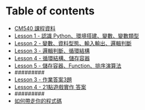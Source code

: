 # Table of contents
* [CM540 課程資料](README.md)
* [Lesson 1 - 認識 Python、環境搭建、變數、變數類型](Lesson\_1.md)
* [Lesson 2 - 變數、資料型態、輸入輸出、邏輯判斷](Lesson\_2.md)
* [Lesson 3 - 邏輯判斷、循環結構](Lesson\_3.md)
* [Lesson 4 - 循環結構、儲存容器](Lesson\_4.md)
* [Lesson 5 - 儲存容器、Function、排序演算法](Lesson\_5.md)
* #########
* [Lesson 3 - 作業答案3題](Lesson\_3\_Homework.md)
* [Lesson 4 - 21點遊戲實作 答案](Lesson\_5\_Homework.md)
* #########
* [如何帶走你的程式碼](HowToBringCode.md)